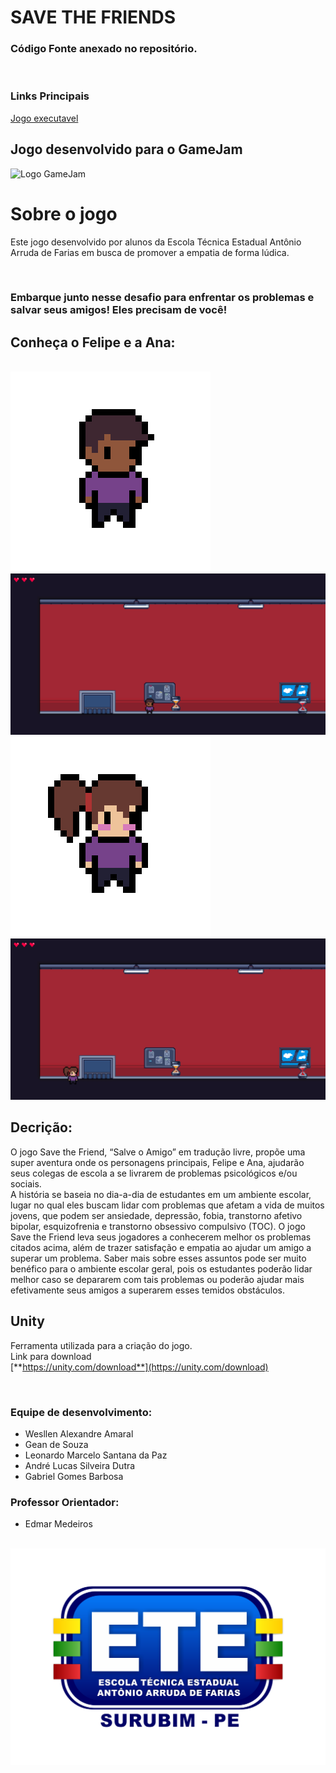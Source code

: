# SAVE THE FRIENDS

### Código Fonte anexado no repositório.

</br>

### Links Principais

<a href="/baixar/executavelstf-20221111T222005Z-001.zip" download>
  Jogo executavel
</a>

</br>

## Jogo desenvolvido para o GameJam
![Logo GameJam](https://github.com/Wesllenbr/SAVE-THE-FRIENDS/blob/84116d71930c0da5f4cb36f2ef81aa636b85f03b/Imagens/Screenshot_20220925-102851.jpg)
</br>

# Sobre o jogo

Este jogo desenvolvido por alunos da Escola Técnica Estadual Antônio Arruda de Farias em busca de promover a empatia de forma lúdica. 

</br>

### Embarque junto nesse desafio para enfrentar os problemas e salvar seus amigos! Eles precisam de você!

## Conheça o Felipe e a Ana:

</br>

<img src="/Imagens/boy.gif" alt="boy gif"> 
 
<img src="/Imagens/boy-stage.png" alt="boy in the stage"> 

</br>

<img src="/Imagens/girl.gif" alt="girl gif"> 
 
<img src="/Imagens/girl-stage.png" alt="girl in the stage"> 

## Decrição: </br>

O jogo Save the Friend, “Salve o Amigo” em tradução livre, propõe uma super aventura onde os personagens principais, Felipe e Ana, ajudarão seus colegas de escola a se livrarem de problemas psicológicos e/ou sociais.    
A história se baseia no dia-a-dia de estudantes em um ambiente escolar, lugar no qual eles buscam lidar com problemas que afetam a vida de muitos jovens, que podem ser ansiedade, depressão, fobia, transtorno afetivo bipolar, esquizofrenia e transtorno obsessivo compulsivo (TOC).
O jogo Save the Friend leva seus jogadores a conhecerem melhor os problemas citados acima, além de trazer satisfação e empatia ao ajudar um amigo a superar um problema. Saber mais sobre esses assuntos pode ser muito benéfico para o ambiente escolar geral, pois os estudantes poderão lidar melhor caso se depararem com tais problemas ou poderão ajudar mais efetivamente seus amigos a superarem esses temidos obstáculos.  

## Unity
Ferramenta utilizada para a criação do jogo.</br>
Link para download </br>
[**https://unity.com/download**](https://unity.com/download)

</br>

### Equipe de desenvolvimento:

* Wesllen Alexandre Amaral
* Gean de Souza 
* Leonardo Marcelo Santana da Paz
* André Lucas Silveira Dutra
* Gabriel Gomes Barbosa

### Professor Orientador:

* Edmar Medeiros

</br>

<img src="/Imagens/ete-logo.png" alt="ete-logo"> 










